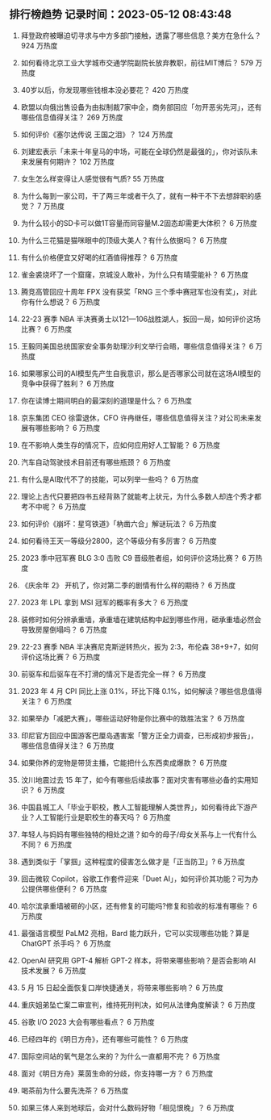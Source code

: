 
## 排行榜趋势 记录时间：2023-05-12 08:43:48
  
  1. 拜登政府被曝迫切寻求与中方多部门接触，透露了哪些信息？美方在急什么？ 924 万热度
    
  2. 如何看待北京工业大学城市交通学院副院长放弃教职，前往MIT博后？ 579 万热度
    
  3. 40岁以后，你发现哪些钱根本没必要花？ 420 万热度
    
  4. 欧盟以向俄出售设备为由拟制裁7家中企，商务部回应「勿开恶劣先河」，还有哪些信息值得关注？ 269 万热度
    
  5. 如何评价《塞尔达传说 王国之泪》？ 124 万热度
    
  6. 刘建宏表示「未来十年皇马的中场，可能在全球仍然是最强的」，你对该队未来发展有何期许？ 102 万热度
    
  7. 女生怎么样变得让人感觉很有气质? 55 万热度
    
  8. 为什么每到一家公司，干了两三年或者干久了，就有一种干不下去想辞职的感觉？ 7 万热度
    
  9. 为什么较小的SD卡可以做1T容量而同容量M.2固态却需更大体积？ 6 万热度
    
  10. 为什么三花猫是猫咪眼中的顶级大美人？有什么依据吗？ 6 万热度
    
  11. 有什么价格便宜又好喝的红酒值得推荐？ 6 万热度
    
  12. 雀金裘烧坏了一个窟窿，京城没人敢补，为什么只有晴雯能补？ 6 万热度
    
  13. 腾竞高管回应十周年 FPX 没有获奖「RNG 三个季中赛冠军也没有奖」，对此你有什么想说？ 6 万热度
    
  14. 22-23 赛季 NBA 半决赛勇士以121—106战胜湖人，扳回一局，如何评价这场比赛？ 6 万热度
    
  15. 王毅同美国总统国家安全事务助理沙利文举行会晤，哪些信息值得关注？ 6 万热度
    
  16. 如果哪家公司的AI模型先产生自我意识，那么是否哪家公司就在这场AI模型的竞争中获得了胜利？ 6 万热度
    
  17. 你在读博士期间明白的最深刻的道理是什么？ 6 万热度
    
  18. 京东集团 CEO 徐雷退休，CFO 许冉继任，哪些信息值得关注？对公司未来发展有哪些影响？ 6 万热度
    
  19. 在不影响人类生存的情况下，应如何应用好人工智能？ 6 万热度
    
  20. 汽车自动驾驶技术目前还有哪些瓶颈？ 6 万热度
    
  21. 有什么是AI取代不了的技能，可以列举一些吗？ 6 万热度
    
  22. 理论上古代只要把四书五经背熟了就能考上状元，为什么多数人却连个秀才都考不中呢？ 6 万热度
    
  23. 如何评价《崩坏：星穹铁道》「枘凿六合」解谜玩法？ 6 万热度
    
  24. 如何看待王天一等级分2800，这个等级分有多厉害？ 6 万热度
    
  25. 2023 季中冠军赛 BLG 3:0 击败 C9 晋级胜者组，如何评价这场比赛？ 6 万热度
    
  26. 《庆余年 2》 开机了，你对第二季的剧情有什么样的期待？ 6 万热度
    
  27. 2023 年 LPL 拿到 MSI 冠军的概率有多大？ 6 万热度
    
  28. 装修时如何分辨承重墙，承重墙在建筑结构中起到哪些作用，砸承重墙必然会导致房屋倒塌吗？ 6 万热度
    
  29. 22-23 赛季 NBA 半决赛尼克斯逆转热火，扳为 2:3，布伦森 38+9+7，如何评价这场比赛？ 6 万热度
    
  30. 前驱车和后驱车在不打滑的情况下是否完全一样？ 6 万热度
    
  31. 2023 年 4 月 CPI 同比上涨 0.1%，环比下降 0.1%，如何解读？哪些信息值得关注？ 6 万热度
    
  32. 如果举办「减肥大赛」，哪些运动好物是你比赛中的致胜法宝？ 6 万热度
    
  33. 印尼官方回应中国游客巴厘岛遇害案「警方正全力调查，已形成初步报告」，哪些信息值得关注？ 6 万热度
    
  34. 如果你养的宠物是带货主播，它能把什么东西卖成爆款？ 6 万热度
    
  35. 汶川地震过去 15 年了，如今有哪些后续故事？面对灾害有哪些必备的实用知识？ 6 万热度
    
  36. 中国县城工人「毕业于职校，教人工智能理解人类世界」，如何看待此下游产业？人工智能行业是职校生的春天吗？ 6 万热度
    
  37. 年轻人与妈妈有哪些独特的相处之道？如今的母子/母女关系与上一代有什么不同？ 6 万热度
    
  38. 遇到类似于「掌掴」这种程度的侵害怎么做才是「正当防卫」? 6 万热度
    
  39. 回击微软 Copilot，谷歌工作套件迎来「Duet AI」，如何评价其功能？可为办公提供哪些便利？ 6 万热度
    
  40. 哈尔滨承重墙被砸的小区，还有修复的可能吗?修复和验收的标准有哪些？ 6 万热度
    
  41. 最强语言模型 PaLM2 亮相，Bard 能力跃升，它可以实现哪些功能？算是 ChatGPT 杀手吗？ 6 万热度
    
  42. OpenAI 研究用 GPT-4 解析 GPT-2 样本，将带来哪些影响？是否会影响 AI 技术发展？ 6 万热度
    
  43. 5 月 15 日起全面恢复口岸快捷通关，将带来哪些影响？ 6 万热度
    
  44. 重庆姐弟坠亡案二审宣判，维持死刑判决，如何从法律角度解读？ 6 万热度
    
  45. 谷歌 I/O 2023 大会有哪些看点？ 6 万热度
    
  46. 已经四年的《明日方舟》，还有哪些可能性？ 6 万热度
    
  47. 国际空间站的氧气是怎么来的？为什么一直都用不完？ 6 万热度
    
  48. 面对《明日方舟》莱茵生命的分歧，你支持哪一方？ 6 万热度
    
  49. 喝茶前为什么要先洗茶？ 6 万热度
    
  50. 如果三体人来到地球后，会对什么数码好物「相见恨晚」？ 6 万热度
    